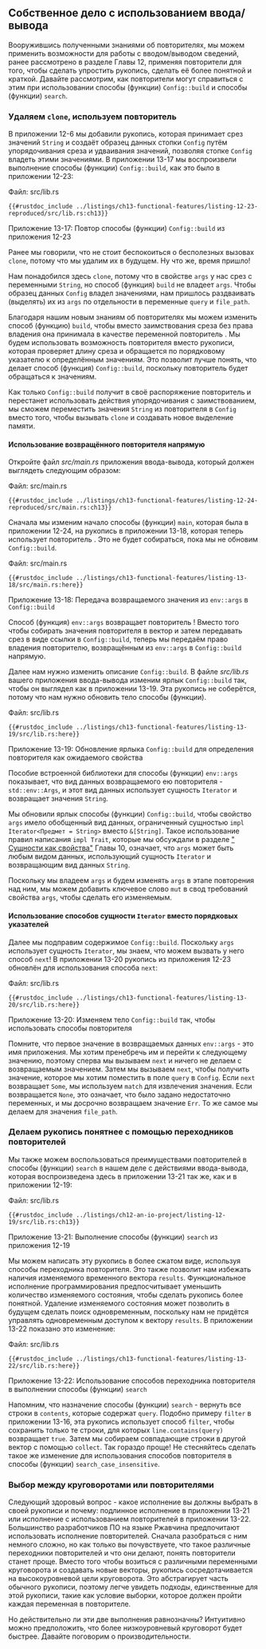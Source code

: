 ## Собственное дело с использованием ввода/вывода

Вооружившись полученными знаниями об повторителях, мы можем применить возможности для работы с вводом/выводом сведений, ранее рассмотрено в разделе Главы 12, применяя повторители для того, чтобы сделать упростить рукопись, сделать её более понятной и краткой. Давайте рассмотрим, как повторители могут справиться с этим при использовании способы (функции) `Config::build` и способы (функции) `search`.

### Удаляем `clone`, используем повторитель 

В приложении 12-6 мы добавили рукопись, которая принимает срез значений `String` и создаёт образец данных стопки `Config` путём упорядочивания среза и удваивания значений, позволяя стопке `Config` владеть этими значениями. В приложении 13-17 мы воспроизвели выполнение способы (функции) `Config::build`, как это было в приложении 12-23:

<span class="filename">Файл: src/lib.rs</span>

```rust,ignore
{{#rustdoc_include ../listings/ch13-functional-features/listing-12-23-reproduced/src/lib.rs:ch13}}
```

<span class="caption">Приложение 13-17: Повтор способы (функции) <code>Config::build</code> из приложения 12-23</span>

Ранее мы говорили, что не стоит беспокоиться о бесполезных вызовах `clone`, потому что мы удалим их в будущем. Ну что же, время пришло!

Нам понадобился здесь `clone`, потому что в свойстве `args` у нас срез с переменными `String`, но способ (функция) `build` не владеет `args`. Чтобы образец данных `Config` владел значениями, нам пришлось раздваивать (выделять) их из `args` по отдельности в переменные `query` и `file_path`.

Благодаря нашим новым знаниям об повторителях мы можем изменить способ (функцию) `build`, чтобы вместо заимствования среза без права владения она принимала в качестве переменной повторитель . Мы будем использовать возможность повторителя вместо рукописи, которая проверяет длину среза и обращается по порядковому указателю к определённым значениям. Это позволит лучше понять, что делает способ (функция) `Config::build`, поскольку повторитель будет обращаться к значениям.

Как только `Config::build` получит в своё распоряжение повторитель и перестанет использовать действия упорядочивания с заимствованием, мы сможем переместить значения `String` из повторителя в `Config` вместо того, чтобы вызывать `clone` и создавать новое выделение памяти.

#### Использование возвращённого повторителя напрямую

Откройте файл _src/main.rs_ приложения ввода-вывода, который должен выглядеть следующим образом:

<span class="filename">Файл: src/main.rs</span>

```rust,ignore
{{#rustdoc_include ../listings/ch13-functional-features/listing-12-24-reproduced/src/main.rs:ch13}}
```

Сначала мы изменим начало способы (функции) `main`, которая была в приложении 12-24, на рукопись в приложении 13-18, которая теперь использует повторитель . Это не будет собираться, пока мы не обновим `Config::build`.

<span class="filename">Файл: src/main.rs</span>

```rust,ignore,does_not_compile
{{#rustdoc_include ../listings/ch13-functional-features/listing-13-18/src/main.rs:here}}
```

<span class="caption">Приложение 13-18: Передача возвращаемого значения из <code>env::args</code> в <code>Config::build</code></span>

Способ (функция) `env::args` возвращает повторитель ! Вместо того чтобы собирать значения повторителя в вектор и затем передавать срез в виде ссылки в `Config::build`, теперь мы передаём право владения повторителю, возвращённым из `env::args` в `Config::build` напрямую.

Далее нам нужно изменить описание `Config::build`. В файле _src/lib.rs_ вашего приложения ввода-вывода изменим ярлык `Config::build` так, чтобы он выглядел как в приложении 13-19. Эта рукопись не соберётся, потому что нам нужно обновить тело способы (функции).

<span class="filename">Файл: src/lib.rs</span>

```rust,ignore,does_not_compile
{{#rustdoc_include ../listings/ch13-functional-features/listing-13-19/src/lib.rs:here}}
```

<span class="caption">Приложение 13-19: Обновление ярлыка <code>Config::build</code> для определения повторителя как ожидаемого свойства</span>

Пособие встроенной библиотеки для способы (функции) `env::args` показывает, что вид данных возвращаемого ею повторителя - `std::env::Args`, и этот вид данных использует сущность `Iterator` и возвращает значения `String`.

Мы обновили ярлык способы (функции) `Config::build`, чтобы свойство `args` имело обобщенный вид данных, ограниченный сущностью `impl Iterator<Предмет = String>` вместо `&[String]`. Такое использование правил написания `impl Trait`, которые мы обсуждали в разделе [" Сущности как свойства"]<!-- ignore --> Главы 10, означает, что `args` может быть любым видом данных, использующий сущность `Iterator` и возвращающим вид данных `String`.

Поскольку мы владеем `args` и будем изменять `args` в этапе повторения над ним, мы можем добавить ключевое слово `mut` в свод требований свойства `args`, чтобы сделать его изменяемым.

#### Использование способов сущности `Iterator` вместо порядковых указателей

Далее мы подправим содержимое `Config::build`. Поскольку `args` использует сущность `Iterator`, мы знаем, что можем вызвать у него способ `next`! В приложении 13-20 рукопись из приложения 12-23 обновлён для использования способа `next`:

<span class="filename">Файл: src/lib.rs</span>

```rust,noplayground
{{#rustdoc_include ../listings/ch13-functional-features/listing-13-20/src/lib.rs:here}}
```

<span class="caption">Приложение 13-20: Изменяем тело <code>Config::build</code> так, чтобы использовать способы повторителя</span>

Помните, что первое значение в возвращаемых данных `env::args` - это имя приложения. Мы хотим пренебречь им и перейти к следующему значению, поэтому сперва мы вызываем `next` и ничего не делаем с возвращаемым значением. Затем мы вызываем `next`, чтобы получить значение, которое мы хотим поместить в поле `query` в `Config`. Если `next` возвращает `Some`, мы используем `match` для извлечения значения. Если возвращается `None`, это означает, что было задано недостаточно переменных, и мы досрочно возвращаем значение `Err`. То же самое мы делаем для значения `file_path`.

### Делаем рукопись понятнее с помощью переходников повторителей

Мы также можем воспользоваться преимуществами повторителей в способы (функции) `search` в нашем деле с действиями ввода-вывода, которая воспроизведена здесь в приложении 13-21 так же, как и в приложении 12-19:

<span class="filename">Файл: src/lib.rs</span>

```rust,ignore
{{#rustdoc_include ../listings/ch12-an-io-project/listing-12-19/src/lib.rs:ch13}}
```

<span class="caption">Приложение 13-21: Выполнение способы (функции) <code>search</code> из приложения 12-19</span>

Мы можем написать эту рукопись в более сжатом виде, используя способы переходника повторителя. Это также позволит нам избежать наличия изменяемого временного вектора `results`. Функциональное исполнение программирования предпосчитывает уменьшить количество изменяемого состояния, чтобы сделать рукопись более понятной. Удаление изменяемого состояния может позволить в будущем сделать поиск одновременным, поскольку нам не придётся управлять одновременным доступом к вектору `results`. В приложении 13-22 показано это изменение:

<span class="filename">Файл: src/lib.rs</span>

```rust,ignore
{{#rustdoc_include ../listings/ch13-functional-features/listing-13-22/src/lib.rs:here}}
```

<span class="caption">Приложение 13-22: Использование способов переходника повторителя в выполнении способы (функции) <code>search</code></span>

Напомним, что назначение способы (функции) `search` - вернуть все строки в `contents`, которые содержат `query`. Подобно примеру `filter` в приложении 13-16, эта рукопись использует способ `filter`, чтобы сохранить только те строки, для которых `line.contains(query)` возвращает `true`. Затем мы собираем совпадающие строки в другой вектор с помощью `collect`. Так гораздо проще! Не стесняйтесь сделать такое же изменение для использования способов повторителя в способы (функции) `search_case_insensitive`.

### Выбор между круговоротами или повторителями

Следующий здоровый вопрос - какое исполнение вы должны выбрать в своей рукописи и почему: подлинное исполнение в приложении 13-21 или исполнение с использованием повторителей в приложении 13-22. Большинство разработчиков ПО на языке Ржавчина предпочитают использовать исполнение повторителей. Сначала разобраться с ним немного сложно, но как только вы почувствуете, что такое различные переходники повторителей и что они делают, понять повторители станет проще. Вместо того чтобы возиться с различными переменными круговорота и создавать новые векторы, рукопись сосредотачивается на высокоуровневой цели круговорота. Это абстрагирует часть обычного рукописи, поэтому легче увидеть подходы, единственные для этой рукописи, такие как условие выборки, которое должен пройти каждая переменная в повторителе.

Но действительно ли эти две выполнения равнозначны? Интуитивно можно предположить, что более низкоуровневый круговорот будет быстрее. Давайте поговорим о производительности.


[" Сущности как свойства"]: ch10-02-traits.html#traits-as-parameters